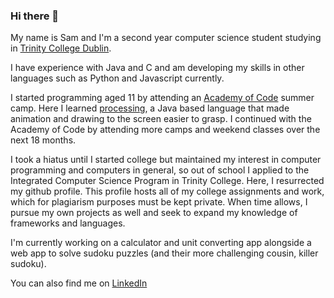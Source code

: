 ### Hi there 👋

My name is Sam and I'm a second year computer science student studying in [Trinity College Dublin](https://tcd.ie).

I have experience with Java and C and am developing my skills in other languages such as Python and Javascript currently.

I started programming aged 11 by attending an [Academy of Code](https://https://www.theacademyofcode.com/) summer camp. Here I learned [processing](https://processing.org), a Java based language that made animation and drawing to the screen easier to grasp. I continued with the Academy of Code by attending more camps and weekend classes over the next 18 months. 

I took a hiatus until I started college but maintained my interest in computer programming and computers in general, so out of school I applied to the Integrated Computer Science Program in Trinity College. Here, I resurrected my github profile. This profile hosts all of my college assignments and work, which for plagiarism purposes must be kept private. When time allows, I pursue my own projects as well and seek to expand my knowledge of frameworks and languages.

I'm currently working on a calculator and unit converting app alongside a web app to solve sudoku puzzles (and their more challenging cousin, killer sudoku).

You can also find me on [LinkedIn](https://www.linkedin.com/in/sktylr)
<!--
**sktylr/sktylr** is a ✨ _special_ ✨ repository because its `README.md` (this file) appears on your GitHub profile.

Here are some ideas to get you started:

- 🔭 I’m currently working on ...
- 🌱 I’m currently learning ...
- 👯 I’m looking to collaborate on ...
- 🤔 I’m looking for help with ...
- 💬 Ask me about ...
- 📫 How to reach me: ...
- 😄 Pronouns: ...
- ⚡ Fun fact: ...
-->
